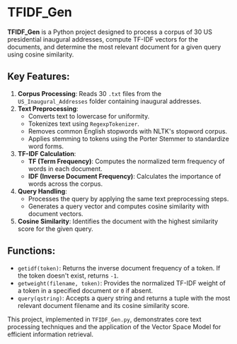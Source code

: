 # TFIDF_Gen

**TFIDF_Gen** is a Python project designed to process a corpus of 30 US presidential inaugural addresses, compute TF-IDF vectors for the documents, and determine the most relevant document for a given query using cosine similarity.

## Key Features:
1. **Corpus Processing**: Reads 30 `.txt` files from the `US_Inaugural_Addresses` folder containing inaugural addresses.
2. **Text Preprocessing**:
   - Converts text to lowercase for uniformity.
   - Tokenizes text using `RegexpTokenizer`.
   - Removes common English stopwords with NLTK's stopword corpus.
   - Applies stemming to tokens using the Porter Stemmer to standardize word forms.
3. **TF-IDF Calculation**:
   - **TF (Term Frequency)**: Computes the normalized term frequency of words in each document.
   - **IDF (Inverse Document Frequency)**: Calculates the importance of words across the corpus.
4. **Query Handling**:
   - Processes the query by applying the same text preprocessing steps.
   - Generates a query vector and computes cosine similarity with document vectors.
5. **Cosine Similarity**: Identifies the document with the highest similarity score for the given query.

## Functions:
- `getidf(token)`: Returns the inverse document frequency of a token. If the token doesn't exist, returns `-1`.
- `getweight(filename, token)`: Provides the normalized TF-IDF weight of a token in a specified document or `0` if absent.
- `query(qstring)`: Accepts a query string and returns a tuple with the most relevant document filename and its cosine similarity score.

This project, implemented in `TFIDF_Gen.py`, demonstrates core text processing techniques and the application of the Vector Space Model for efficient information retrieval.
